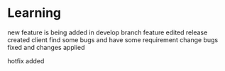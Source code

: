 # Learning
new feature is being added in develop branch
feature edited
release created
client find some bugs and have some requirement change
bugs fixed and changes applied

hotfix added
